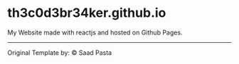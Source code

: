 # th3c0d3br34ker.github.io

My Website made with reactjs and hosted on Github Pages.

---

Original Template by: © Saad Pasta
